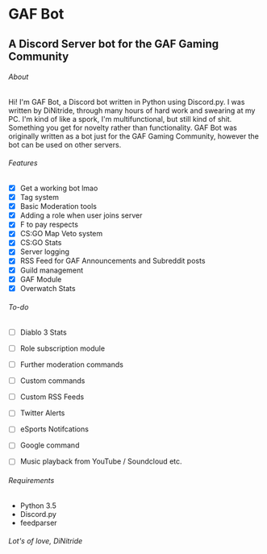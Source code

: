 # GAF Bot
## A Discord Server bot for the GAF Gaming Community

###### About
Hi! I'm GAF Bot, a Discord bot written in Python using Discord.py. I was written by DiNitride, through many hours of hard work and swearing at my PC. I'm kind of like a spork, I'm multifunctional, but still kind of shit. Something you get for novelty rather than functionality. GAF Bot was originally written as a bot just for the GAF Gaming Community, however the bot can be used on other servers.

###### Features
- [x] Get a working bot lmao
- [x] Tag system
- [x] Basic Moderation tools
- [x] Adding a role when user joins server
- [x] F to pay respects
- [x] CS:GO Map Veto system
- [x] CS:GO Stats
- [x] Server logging
- [x] RSS Feed for GAF Announcements and Subreddit posts
- [x] Guild management
- [x] GAF Module
- [x] Overwatch Stats

###### To-do
- [ ] Diablo 3 Stats
- [ ] Role subscription module
- [ ] Further moderation commands
- [ ] Custom commands
- [ ] Custom RSS Feeds
- [ ] Twitter Alerts
- [ ] eSports Notifcations
- [ ] Google command
- [ ] Music playback from YouTube / Soundcloud etc.


###### Requirements
- Python 3.5
- Discord.py
- feedparser

###### Lot's of love, DiNitride
